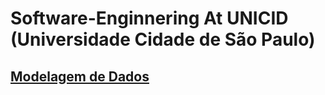 # Software-Enginnering  At UNICID (Universidade Cidade de São Paulo)

## [Modelagem de Dados](https://www.notion.so/anandacbaa/Modelagem-de-Dados-0b71935b14c746358d58730e50911ef4)
